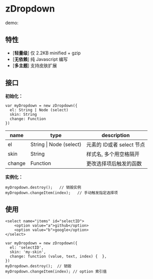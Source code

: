 # zDropdown

demo:  

## 特性

- [**轻量级**] 仅 2.2KB minified + gzip
- [**无依赖**] 纯 Javascript 编写
- [**多主题**] 支持皮肤扩展



## 接口

**初始化：**

```
var myDropdown = new zDropdown({
  el: String | Node (select)
  skin: String
  change: Function
})
```

| name   | type                    | description        |
| ------ | ----------------------- | ------------------ |
| el     | String \| Node (select) | 元素的 ID或者 select 节点 |
| skin   | String                  | 样式名, 多个用空格隔开       |
| change | Function                | 更改选择项后触发的函数        |



**实例化：**

```
myDropdown.destroy();   // 销毁实例
myDropdown.changeItem(index);   // 手动触发指定选择项
```



## 使用

```
<select name="items" id="selectID">
	<option value="a">github</option>
	<option value="b">google</option>
</select>

var myDropdown = new zDropdown({
  el: 'selectID',
  skin: 'my-skin',
  change: function (value, text, index) {  },
})
myDropdown.destroy();  // 销毁
myDropdown.changeItem(index); // option 索引值
```

